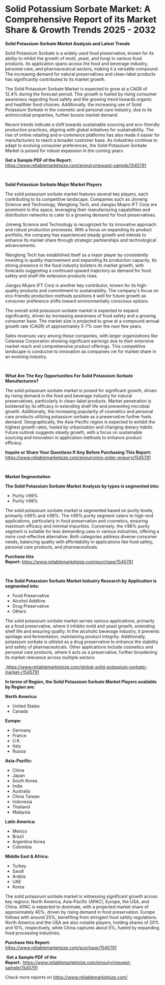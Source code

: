 <p><h1>Solid Potassium Sorbate Market: A Comprehensive Report of its Market Share & Growth Trends 2025 - 2032</h1></p><p><strong>Solid Potassium Sorbate Market Analysis and Latest Trends</strong></p>
<p><p>Solid Potassium Sorbate is a widely used food preservative, known for its ability to inhibit the growth of mold, yeast, and fungi in various food products. Its application spans across the food and beverage industry, personal care, and pharmaceutical sectors, making it a versatile compound. The increasing demand for natural preservatives and clean-label products has significantly contributed to its market growth.</p><p>The Solid Potassium Sorbate Market is expected to grow at a CAGR of 12.4% during the forecast period. This growth is fueled by rising consumer awareness regarding food safety and the growing trend towards organic and healthier food choices. Additionally, the increasing use of Solid Potassium Sorbate in the cosmetic and personal care industry, due to its antimicrobial properties, further boosts market demand. </p><p>Recent trends indicate a shift towards sustainable sourcing and eco-friendly production practices, aligning with global initiatives for sustainability. The rise of online retailing and e-commerce platforms has also made it easier for manufacturers to reach a broader customer base. As industries continue to adapt to evolving consumer preferences, the Solid Potassium Sorbate Market is poised for robust expansion in the coming years.</p></p>
<p><strong>Get a Sample PDF of the Report:&nbsp;</strong> <a href="https://www.reliablemarketsize.com/enquiry/request-sample/1545791?utm_campaign=2464&utm_medium=2&utm_source=Github&utm_content=ia&utm_term=15022025&utm_id=solid-potassium-sorbate">https://www.reliablemarketsize.com/enquiry/request-sample/1545791</a></p>
<p>&nbsp;</p>
<p><strong>Solid Potassium Sorbate Major Market Players</strong></p>
<p><p>The solid potassium sorbate market features several key players, each contributing to its competitive landscape. Companies such as Jinneng Science and Technology, Wanglong Tech, and Jiangsu Mupro IFT Corp are prominent in this space, leveraging their manufacturing capabilities and distribution networks to cater to a growing demand for food preservatives.</p><p>Jinneng Science and Technology is recognized for its innovative approach and robust production processes. With a focus on expanding its product portfolio, the company has experienced steady growth and intends to enhance its market share through strategic partnerships and technological advancements.</p><p>Wanglong Tech has established itself as a major player by consistently investing in quality improvement and expanding its production capacity. Its strong presence in the food industry bolsters its market growth, with forecasts suggesting a continued upward trajectory as demand for food safety and shelf-life extension products rises.</p><p>Jiangsu Mupro IFT Corp is another key contributor, known for its high-quality products and commitment to sustainability. The company's focus on eco-friendly production methods positions it well for future growth as consumer preference shifts toward environmentally conscious options.</p><p>The overall solid potassium sorbate market is expected to expand significantly, driven by increasing awareness of food safety and a growing consumer base. The market size is projected to grow at a compound annual growth rate (CAGR) of approximately 5-7% over the next few years.</p><p>Sales revenues vary among these companies, with larger organizations like Celanese Corporation showing significant earnings due to their extensive market reach and comprehensive product offerings. This competitive landscape is conducive to innovation as companies vie for market share in an evolving industry.</p></p>
<p>&nbsp;</p>
<p><strong>What Are The Key Opportunities For Solid Potassium Sorbate Manufacturers?</strong></p>
<p><p>The solid potassium sorbate market is poised for significant growth, driven by rising demand in the food and beverage industry for natural preservatives, particularly in clean-label products. Market penetration is bolstered by its efficacy in extending shelf life and preventing microbial growth. Additionally, the increasing popularity of cosmetics and personal care products utilizing potassium sorbate as a preservative further fuels demand. Geographically, the Asia-Pacific region is expected to exhibit the highest growth rates, fueled by urbanization and changing dietary habits. Future outlook suggests steady growth, with a focus on sustainable sourcing and innovation in application methods to enhance product efficacy.</p></p>
<p><strong>Inquire or Share Your Questions If Any Before Purchasing This Report:</strong> <a href="https://www.reliablemarketsize.com/enquiry/pre-order-enquiry/1545791?utm_campaign=2464&utm_medium=2&utm_source=Github&utm_content=ia&utm_term=15022025&utm_id=solid-potassium-sorbate">https://www.reliablemarketsize.com/enquiry/pre-order-enquiry/1545791</a></p>
<p>&nbsp;</p>
<p><strong>Market Segmentation</strong></p>
<p><strong>The Solid Potassium Sorbate Market Analysis by types is segmented into:</strong></p>
<p><ul><li>Purity ≥99%</li><li>Purity ≥98%</li></ul></p>
<p><p>The solid potassium sorbate market is segmented based on purity levels, primarily ≥99% and ≥98%. The ≥99% purity segment caters to high-end applications, particularly in food preservation and cosmetics, ensuring maximum efficacy and minimal impurities. Conversely, the ≥98% purity segment is suitable for less demanding uses in various industries, offering a more cost-effective alternative. Both categories address diverse consumer needs, balancing quality with affordability in applications like food safety, personal care products, and pharmaceuticals.</p></p>
<p><strong>Purchase this Report:&nbsp;</strong><a href="https://www.reliablemarketsize.com/purchase/1545791?utm_campaign=2464&utm_medium=2&utm_source=Github&utm_content=ia&utm_term=15022025&utm_id=solid-potassium-sorbate">https://www.reliablemarketsize.com/purchase/1545791</a></p>
<p>&nbsp;</p>
<p><strong>The Solid Potassium Sorbate Market Industry Research by Application is segmented into:</strong></p>
<p><ul><li>Food Preservative</li><li>Alcohol Additive</li><li>Drug Preservative</li><li>Others</li></ul></p>
<p><p>The solid potassium sorbate market serves various applications, primarily as a food preservative, where it inhibits mold and yeast growth, extending shelf life and ensuring quality. In the alcoholic beverage industry, it prevents spoilage and fermentation, maintaining product integrity. Additionally, potassium sorbate is utilized as a drug preservative to enhance the stability and safety of pharmaceuticals. Other applications include cosmetics and personal care products, where it acts as a preservative, further broadening its market relevance across multiple sectors.</p></p>
<p><a href="https://www.reliablemarketsize.com/global-solid-potassium-sorbate-market-r1545791?utm_campaign=2464&utm_medium=2&utm_source=Github&utm_content=ia&utm_term=15022025&utm_id=solid-potassium-sorbate">&nbsp;https://www.reliablemarketsize.com/global-solid-potassium-sorbate-market-r1545791</a></p>
<p><strong>In terms of Region, the Solid Potassium Sorbate Market Players available by Region are:</strong></p>
<p>
    <p> <strong> North America: </strong>
        <ul>
            <li>United States</li>
            <li>Canada</li>
        </ul>
        </p> 
    <p> <strong> Europe: </strong>
        <ul>
            <li>Germany</li>
            <li>France</li>
            <li>U.K.</li>
            <li>Italy</li>
            <li>Russia</li>
        </ul>
        </p> 
    <p> <strong> Asia-Pacific: </strong>
        <ul>
            <li>China</li>
            <li>Japan</li>
            <li>South Korea</li>
            <li>India</li>
            <li>Australia</li>
            <li>China Taiwan</li>
            <li>Indonesia</li>
            <li>Thailand</li>
            <li>Malaysia</li>
        </ul>
        </p> 
    <p> <strong> Latin America: </strong>
        <ul>
            <li>Mexico</li>
            <li>Brazil</li>
            <li>Argentina Korea</li>
            <li>Colombia</li>
        </ul>
        </p> 
    <p> <strong> Middle East & Africa: </strong>
        <ul>
            <li>Turkey</li>
            <li>Saudi</li>
            <li>Arabia</li>
            <li>UAE</li>
            <li>Korea</li>
        </ul>
    </p>
    </p>
<p><p>The solid potassium sorbate market is witnessing significant growth across key regions: North America, Asia-Pacific (APAC), Europe, the USA, and China. APAC is expected to dominate, with a projected market share of approximately 40%, driven by rising demand in food preservation. Europe follows with around 25%, benefiting from stringent food safety regulations. North America and the USA are also notable players, holding shares of 20% and 10%, respectively, while China captures about 5%, fueled by expanding food processing industries.</p></p>
<p><strong>Purchase this Report: </strong><a href="https://www.reliablemarketsize.com/purchase/1545791?utm_campaign=2464&utm_medium=2&utm_source=Github&utm_content=ia&utm_term=15022025&utm_id=solid-potassium-sorbate">https://www.reliablemarketsize.com/purchase/1545791</a></p>
<p>&nbsp;<strong>Get a Sample PDF of the Report:&nbsp;&nbsp;</strong><a href="https://www.reliablemarketsize.com/enquiry/request-sample/1545791?utm_campaign=2464&utm_medium=2&utm_source=Github&utm_content=ia&utm_term=15022025&utm_id=solid-potassium-sorbate">https://www.reliablemarketsize.com/enquiry/request-sample/1545791</a></p>
<p><strong></strong></p>
<p>Check more reports on <a href="https://www.reliablemarketsize.com/?utm_campaign=2464&utm_medium=2&utm_source=Github&utm_content=ia&utm_term=15022025&utm_id=solid-potassium-sorbate">https://www.reliablemarketsize.com/</a></p>